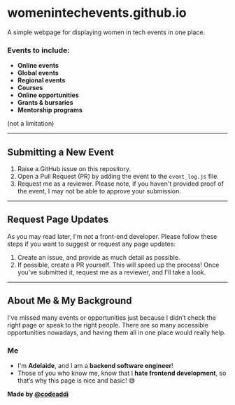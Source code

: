 # womenintechevents.github.io

A simple webpage for displaying women in tech events in one place.

### Events to include:
- **Online events**
- **Global events**
- **Regional events**
- **Courses**
- **Online opportunities**
- **Grants & bursaries**
- **Mentorship programs**

(not a limitation)

---

## Submitting a New Event

1. Raise a GitHub issue on this repository.
2. Open a Pull Request (PR) by adding the event to the `event_log.js` file.
3. Request me as a reviewer. Please note, if you haven't provided proof of the event, I may not be able to approve your submission.

---

## Request Page Updates

As you may read later, I'm not a front-end developer. Please follow these steps if you want to suggest or request any page updates:

1. Create an issue, and provide as much detail as possible.
2. If possible, create a PR yourself. This will speed up the process! Once you've submitted it, request me as a reviewer, and I'll take a look.

---

## About Me & My Background

I've missed many events or opportunities just because I didn’t check the right page or speak to the right people. There are so many accessible opportunities nowadays, and having them all in one place would really help.

### Me
- I'm **Adelaide**, and I am a **backend software engineer**!
- Those of you who know me, know that I **hate frontend development**, so that’s why this page is nice and basic! 😅

__Made by [@codeaddi](https://www.instagram.com/codeaddi/)__
